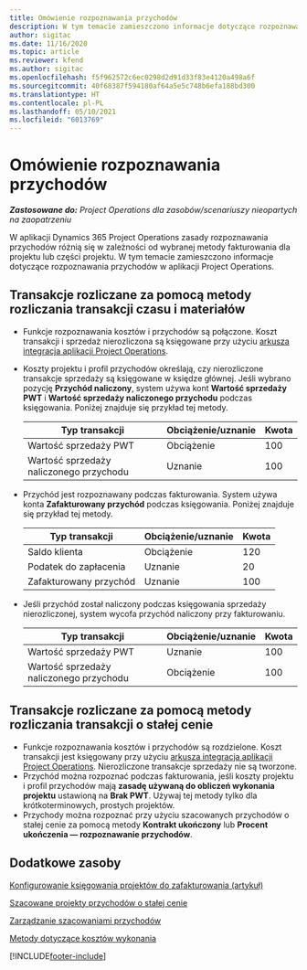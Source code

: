 ```yaml
---
title: Omówienie rozpoznawania przychodów
description: W tym temacie zamieszczono informacje dotyczące rozpoznawania przychodów w aplikacji Project Operations.
author: sigitac
ms.date: 11/16/2020
ms.topic: article
ms.reviewer: kfend
ms.author: sigitac
ms.openlocfilehash: f5f962572c6ec0298d2d91d33f83e4120a498a6f
ms.sourcegitcommit: 40f68387f594180af64a5e5c748b6efa188bd300
ms.translationtype: HT
ms.contentlocale: pl-PL
ms.lasthandoff: 05/10/2021
ms.locfileid: "6013769"
---
```

# <a name="revenue-recognition-overview"></a>Omówienie rozpoznawania przychodów

_**Zastosowane do:** Project Operations dla zasobów/scenariuszy nieopartych na zaopatrzeniu_

W aplikacji Dynamics 365 Project Operations zasady rozpoznawania przychodów różnią się w zależności od wybranej metody fakturowania dla projektu lub części projektu. W tym temacie zamieszczono informacje dotyczące rozpoznawania przychodów w aplikacji Project Operations.

## <a name="transactions-accounted-using-time-and-material-billing-method"></a>Transakcje rozliczane za pomocą metody rozliczania transakcji czasu i materiałów

- Funkcje rozpoznawania kosztów i przychodów są połączone. Koszt transakcji i sprzedaż nierozliczona są księgowane przy użyciu [arkusza integracja aplikacji Project Operations](../project-accounting/project-operations-integration-journal.md).
- Koszty projektu i profil przychodów określają, czy nierozliczone transakcje sprzedaży są księgowane w księdze głównej. Jeśli wybrano pozycję **Przychód naliczony**, system używa kont **Wartość sprzedaży PWT** i **Wartość sprzedaży naliczonego przychodu** podczas księgowania. Poniżej znajduje się przykład tej metody.  

  | Typ transakcji | Obciążenie/uznanie | Kwota |
  | --- | --- | --- |
  | Wartość sprzedaży PWT | Obciążenie | 100 |
  | Wartość sprzedaży naliczonego przychodu | Uznanie | 100 |

- Przychód jest rozpoznawany podczas fakturowania. System używa konta **Zafakturowany przychód** podczas księgowania. Poniżej znajduje się przykład tej metody.  

  | Typ transakcji | Obciążenie/uznanie | Kwota |
  | --- | --- | --- |
  | Saldo klienta | Obciążenie | 120 |
  | Podatek do zapłacenia | Uznanie | 20 |
  | Zafakturowany przychód | Uznanie | 100 |

- Jeśli przychód został naliczony podczas księgowania sprzedaży nierozliczonej, system wycofa przychód naliczony przy fakturowaniu.

  | Typ transakcji | Obciążenie/uznanie | Kwota |
  | --- | --- | --- |
  | Wartość sprzedaży PWT | Uznanie | 100 |
  | Wartość sprzedaży naliczonego przychodu | Obciążenie | 100 |

## <a name="transactions-accounted-using-the-fixed-price-billing-method"></a>Transakcje rozliczane za pomocą metody rozliczania transakcji o stałej cenie

- Funkcje rozpoznawania kosztów i przychodów są rozdzielone. Koszt transakcji jest księgowany przy użyciu [arkusza integracja aplikacji Project Operations](../project-accounting/project-operations-integration-journal.md). Nierozliczone transakcje sprzedaży nie są tworzone.
- Przychód można rozpoznać podczas fakturowania, jeśli koszty projektu i profil przychodów mają **zasadę używaną do obliczeń wykonania projektu** ustawioną na **Brak PWT**. Używaj tej metody tylko dla krótkoterminowych, prostych projektów.
- Przychody można rozpoznać przy użyciu szacowanych przychodów o stałej cenie za pomocą metody **Kontrakt ukończony** lub **Procent ukończenia — rozpoznawanie przychodów**.

## <a name="additional-resources"></a>Dodatkowe zasoby
[Konfigurowanie księgowania projektów do zafakturowania (artykuł)](../project-accounting/configure-accounting-billable-projects.md)

[Szacowane projekty przychodów o stałej cenie](rev-rec-percentage-completion-method.md)

[Zarządzanie szacowaniami przychodów](rev-rec-completed-contract-method.md)

[Metody dotyczące kosztów wykonania](cost-complete-methods.md)


[!INCLUDE[footer-include](../includes/footer-banner.md)]